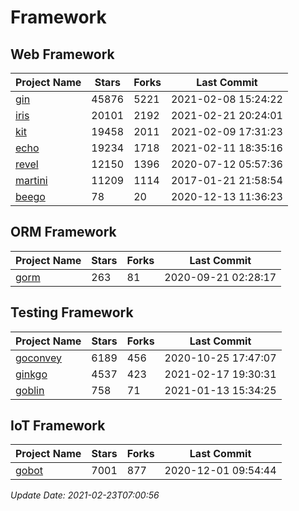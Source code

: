 # Framework

## Web Framework
| Project Name | Stars | Forks | Last Commit |
| ------------ | ----- | ----- | ----------- |
| [gin](https://github.com/gin-gonic/gin) | 45876 | 5221 | 2021-02-08 15:24:22 |
| [iris](https://github.com/kataras/iris) | 20101 | 2192 | 2021-02-21 20:24:01 |
| [kit](https://github.com/go-kit/kit) | 19458 | 2011 | 2021-02-09 17:31:23 |
| [echo](https://github.com/labstack/echo) | 19234 | 1718 | 2021-02-11 18:35:16 |
| [revel](https://github.com/revel/revel) | 12150 | 1396 | 2020-07-12 05:57:36 |
| [martini](https://github.com/go-martini/martini) | 11209 | 1114 | 2017-01-21 21:58:54 |
| [beego](https://github.com/astaxie/beego) | 78 | 20 | 2020-12-13 11:36:23 |

## ORM Framework
| Project Name | Stars | Forks | Last Commit |
| ------------ | ----- | ----- | ----------- |
| [gorm](https://github.com/jinzhu/gorm) | 263 | 81 | 2020-09-21 02:28:17 |

## Testing Framework
| Project Name | Stars | Forks | Last Commit |
| ------------ | ----- | ----- | ----------- |
| [goconvey](https://github.com/smartystreets/goconvey) | 6189 | 456 | 2020-10-25 17:47:07 |
| [ginkgo](https://github.com/onsi/ginkgo) | 4537 | 423 | 2021-02-17 19:30:31 |
| [goblin](https://github.com/franela/goblin) | 758 | 71 | 2021-01-13 15:34:25 |

## IoT Framework
| Project Name | Stars | Forks | Last Commit |
| ------------ | ----- | ----- | ----------- |
| [gobot](https://github.com/hybridgroup/gobot) | 7001 | 877 | 2020-12-01 09:54:44 |

*Update Date: 2021-02-23T07:00:56*
